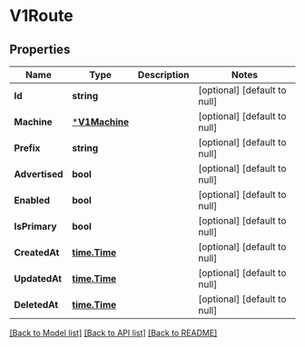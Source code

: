 # V1Route

## Properties
Name | Type | Description | Notes
------------ | ------------- | ------------- | -------------
**Id** | **string** |  | [optional] [default to null]
**Machine** | [***V1Machine**](v1Machine.md) |  | [optional] [default to null]
**Prefix** | **string** |  | [optional] [default to null]
**Advertised** | **bool** |  | [optional] [default to null]
**Enabled** | **bool** |  | [optional] [default to null]
**IsPrimary** | **bool** |  | [optional] [default to null]
**CreatedAt** | [**time.Time**](time.Time.md) |  | [optional] [default to null]
**UpdatedAt** | [**time.Time**](time.Time.md) |  | [optional] [default to null]
**DeletedAt** | [**time.Time**](time.Time.md) |  | [optional] [default to null]

[[Back to Model list]](../README.md#documentation-for-models) [[Back to API list]](../README.md#documentation-for-api-endpoints) [[Back to README]](../README.md)


